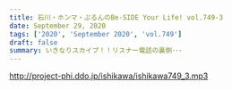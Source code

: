 ```yaml
---
title: 石川・ホンマ・ぶるんのBe-SIDE Your Life! vol.749-3
date: September 29, 2020
tags: ['2020', 'September 2020', 'vol.749']
draft: false
summary: いきなりスカイプ！！リスナー電話の裏側･･･
---
```


http://project-phi.ddo.jp/ishikawa/ishikawa749_3.mp3
